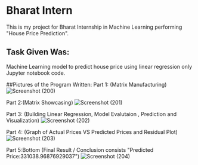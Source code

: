 # Bharat Intern
This is my project for Bharat Internship in Machine Learning performing "House Price Prediction".

## Task Given Was:
Machine Learning model to predict house price using linear regression only Jupyter notebook code.

##Pictures of the Program Written:
Part 1: (Matrix Manufacturing)
![Screenshot (200)](https://github.com/rudraksh2611/Bharat_Intern/assets/117443595/013aa3e0-67dd-4d64-8857-6d80d80bbcf7)

Part 2:(Matrix Showcasing)
![Screenshot (201)](https://github.com/rudraksh2611/Bharat_Intern/assets/117443595/54ce9d89-c538-41b6-b002-9e20e7aca3bf)

Part 3: (Building Linear Regression, Model Evalutaion , Prediction and Visualization)
![Screenshot (202)](https://github.com/rudraksh2611/Bharat_Intern/assets/117443595/bafe9957-cdb0-4677-af3c-e884453365e2)

Part 4: (Graph of Actual Prices VS Predicted Prices and Residual Plot)
![Screenshot (203)](https://github.com/rudraksh2611/Bharat_Intern/assets/117443595/35d85e8d-7ca5-4772-a581-16a3e0148daf)

Part 5:Bottom (Final Result / Conclusion consists "Predicted Price:331038.96876929037")
![Screenshot (204)](https://github.com/rudraksh2611/Bharat_Intern/assets/117443595/b9223ef3-4f49-4963-91cd-0a27996a588d)
